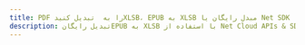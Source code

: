 ---title: PDF را به  تبدیل کنیدXLSB، EPUB به XLSB مبدل رایگان یا Net SDKdescription: تبدیل رایگانEPUB به XLSB با استفاده از Net Cloud APIs & SDK همچنین اسناد PDF را در Cloud ایجاد، ویرایش و رندر کنید.---